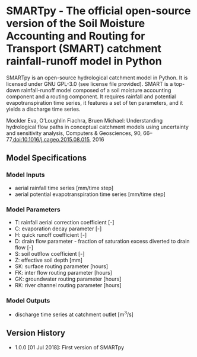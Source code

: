 # SMARTpy - The official open-source version of the Soil Moisture Accounting and Routing for Transport (SMART) catchment rainfall-runoff model in Python

SMARTpy is an open-source hydrological catchment model in Python. It is licensed under GNU GPL-3.0 (see license file provided). SMART is a top-down rainfall-runoff model composed of a soil moisture accounting component and a routing component. It requires rainfall and potential evapotranspiration time series, it features a set of ten parameters, and it yields a discharge time series.

Mockler Eva, O’Loughlin Fiachra, Bruen Michael: Understanding hydrological flow paths in conceptual catchment models using uncertainty and sensitivity analysis, Computers & Geosciences, 90, 66–77,[doi:10.1016/j.cageo.2015.08.015](https://dx.doi.org/10.1016/j.cageo.2015.08.015), 2016

## Model Specifications

### Model Inputs

* aerial rainfall time series [mm/time step]
* aerial potential evapotranspiration time series [mm/time step]

### Model Parameters

* T: rainfall aerial correction coefficient [-]
* C: evaporation decay parameter [-]
* H: quick runoff coefficient [-]
* D: drain flow parameter - fraction of saturation excess diverted to drain flow [-]
* S: soil outflow coefficient [-]
* Z: effective soil depth [mm]
* SK: surface routing parameter [hours]
* FK: inter flow routing parameter [hours]
* GK: groundwater routing parameter [hours]
* RK: river channel routing parameter [hours]

### Model Outputs

* discharge time series at catchment outlet [m<sup>3</sup>/s]

## Version History

* 1.0.0 [01 Jul 2018]: First version of SMARTpy